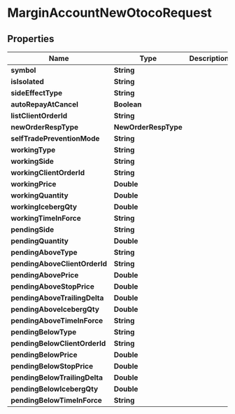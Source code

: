 

# MarginAccountNewOtocoRequest


## Properties

| Name | Type | Description | Notes |
|------------ | ------------- | ------------- | -------------|
|**symbol** | **String** |  |  |
|**isIsolated** | **String** |  |  [optional] |
|**sideEffectType** | **String** |  |  [optional] |
|**autoRepayAtCancel** | **Boolean** |  |  [optional] |
|**listClientOrderId** | **String** |  |  [optional] |
|**newOrderRespType** | **NewOrderRespType** |  |  [optional] |
|**selfTradePreventionMode** | **String** |  |  [optional] |
|**workingType** | **String** |  |  |
|**workingSide** | **String** |  |  |
|**workingClientOrderId** | **String** |  |  [optional] |
|**workingPrice** | **Double** |  |  |
|**workingQuantity** | **Double** |  |  |
|**workingIcebergQty** | **Double** |  |  [optional] |
|**workingTimeInForce** | **String** |  |  [optional] |
|**pendingSide** | **String** |  |  |
|**pendingQuantity** | **Double** |  |  |
|**pendingAboveType** | **String** |  |  |
|**pendingAboveClientOrderId** | **String** |  |  [optional] |
|**pendingAbovePrice** | **Double** |  |  [optional] |
|**pendingAboveStopPrice** | **Double** |  |  [optional] |
|**pendingAboveTrailingDelta** | **Double** |  |  [optional] |
|**pendingAboveIcebergQty** | **Double** |  |  [optional] |
|**pendingAboveTimeInForce** | **String** |  |  [optional] |
|**pendingBelowType** | **String** |  |  [optional] |
|**pendingBelowClientOrderId** | **String** |  |  [optional] |
|**pendingBelowPrice** | **Double** |  |  [optional] |
|**pendingBelowStopPrice** | **Double** |  |  [optional] |
|**pendingBelowTrailingDelta** | **Double** |  |  [optional] |
|**pendingBelowIcebergQty** | **Double** |  |  [optional] |
|**pendingBelowTimeInForce** | **String** |  |  [optional] |



